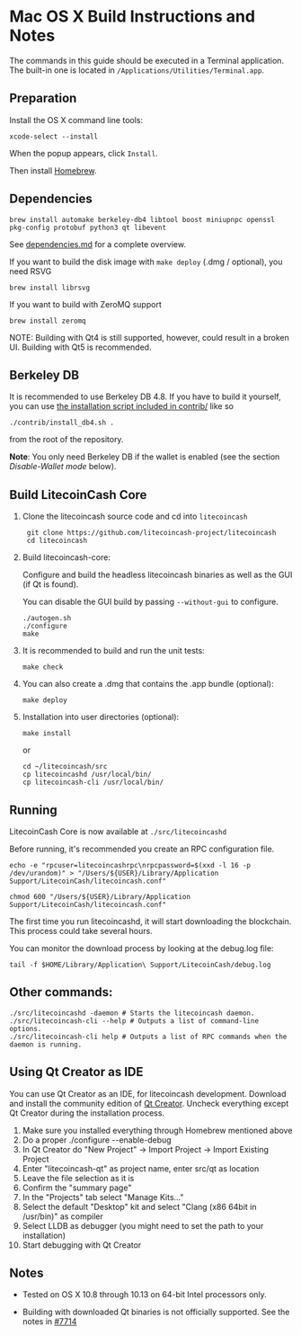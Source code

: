 Mac OS X Build Instructions and Notes
====================================
The commands in this guide should be executed in a Terminal application.
The built-in one is located in `/Applications/Utilities/Terminal.app`.

Preparation
-----------
Install the OS X command line tools:

`xcode-select --install`

When the popup appears, click `Install`.

Then install [Homebrew](https://brew.sh).

Dependencies
----------------------

    brew install automake berkeley-db4 libtool boost miniupnpc openssl pkg-config protobuf python3 qt libevent

See [dependencies.md](dependencies.md) for a complete overview.

If you want to build the disk image with `make deploy` (.dmg / optional), you need RSVG

    brew install librsvg

If you want to build with ZeroMQ support
    
    brew install zeromq

NOTE: Building with Qt4 is still supported, however, could result in a broken UI. Building with Qt5 is recommended.

Berkeley DB
-----------
It is recommended to use Berkeley DB 4.8. If you have to build it yourself,
you can use [the installation script included in contrib/](/contrib/install_db4.sh)
like so

```shell
./contrib/install_db4.sh .
```

from the root of the repository.

**Note**: You only need Berkeley DB if the wallet is enabled (see the section *Disable-Wallet mode* below).

Build LitecoinCash Core
------------------------

1. Clone the litecoincash source code and cd into `litecoincash`

        git clone https://github.com/litecoincash-project/litecoincash
        cd litecoincash

2.  Build litecoincash-core:

    Configure and build the headless litecoincash binaries as well as the GUI (if Qt is found).

    You can disable the GUI build by passing `--without-gui` to configure.

        ./autogen.sh
        ./configure
        make

3.  It is recommended to build and run the unit tests:

        make check

4.  You can also create a .dmg that contains the .app bundle (optional):

        make deploy

5.  Installation into user directories (optional):

        make install

    or

        cd ~/litecoincash/src
        cp litecoincashd /usr/local/bin/
        cp litecoincash-cli /usr/local/bin/

Running
-------

LitecoinCash Core is now available at `./src/litecoincashd`

Before running, it's recommended you create an RPC configuration file.

    echo -e "rpcuser=litecoincashrpc\nrpcpassword=$(xxd -l 16 -p /dev/urandom)" > "/Users/${USER}/Library/Application Support/LitecoinCash/litecoincash.conf"

    chmod 600 "/Users/${USER}/Library/Application Support/LitecoinCash/litecoincash.conf"

The first time you run litecoincashd, it will start downloading the blockchain. This process could take several hours.

You can monitor the download process by looking at the debug.log file:

    tail -f $HOME/Library/Application\ Support/LitecoinCash/debug.log

Other commands:
-------

    ./src/litecoincashd -daemon # Starts the litecoincash daemon.
    ./src/litecoincash-cli --help # Outputs a list of command-line options.
    ./src/litecoincash-cli help # Outputs a list of RPC commands when the daemon is running.

Using Qt Creator as IDE
------------------------
You can use Qt Creator as an IDE, for litecoincash development.
Download and install the community edition of [Qt Creator](https://www.qt.io/download/).
Uncheck everything except Qt Creator during the installation process.

1. Make sure you installed everything through Homebrew mentioned above
2. Do a proper ./configure --enable-debug
3. In Qt Creator do "New Project" -> Import Project -> Import Existing Project
4. Enter "litecoincash-qt" as project name, enter src/qt as location
5. Leave the file selection as it is
6. Confirm the "summary page"
7. In the "Projects" tab select "Manage Kits..."
8. Select the default "Desktop" kit and select "Clang (x86 64bit in /usr/bin)" as compiler
9. Select LLDB as debugger (you might need to set the path to your installation)
10. Start debugging with Qt Creator

Notes
-----

* Tested on OS X 10.8 through 10.13 on 64-bit Intel processors only.

* Building with downloaded Qt binaries is not officially supported. See the notes in [#7714](https://github.com/bitcoin/bitcoin/issues/7714)

